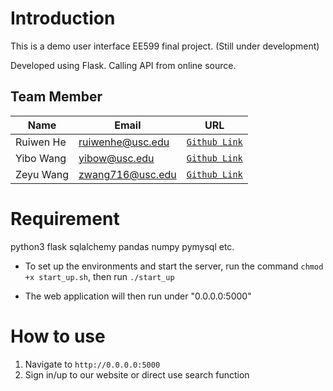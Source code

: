 # Introduction
This is a demo user interface EE599 final project. (Still under development)

Developed using Flask. Calling API from online source.

## Team Member

| Name | Email | URL |
| --- | --- | --- |
| Ruiwen He | ruiwenhe@usc.edu | [`Github Link`](https://gitHub.com/ruiwenhe-10) |
| Yibo Wang | yibow@usc.edu | [`Github Link`](https://github.com/LoneRan) |
| Zeyu Wang | zwang716@usc.edu | [`Github Link`](https://github.com/wzy0766) |


# Requirement
python3
flask
sqlalchemy
pandas
numpy
pymysql
etc.

- To set up the environments and start the server, run the command `chmod +x start_up.sh`, then run `./start_up`

- The web application will then run under "0.0.0.0:5000"

# How to use
1. Navigate to `http://0.0.0.0:5000`
2. Sign in/up to our website or direct use search function




